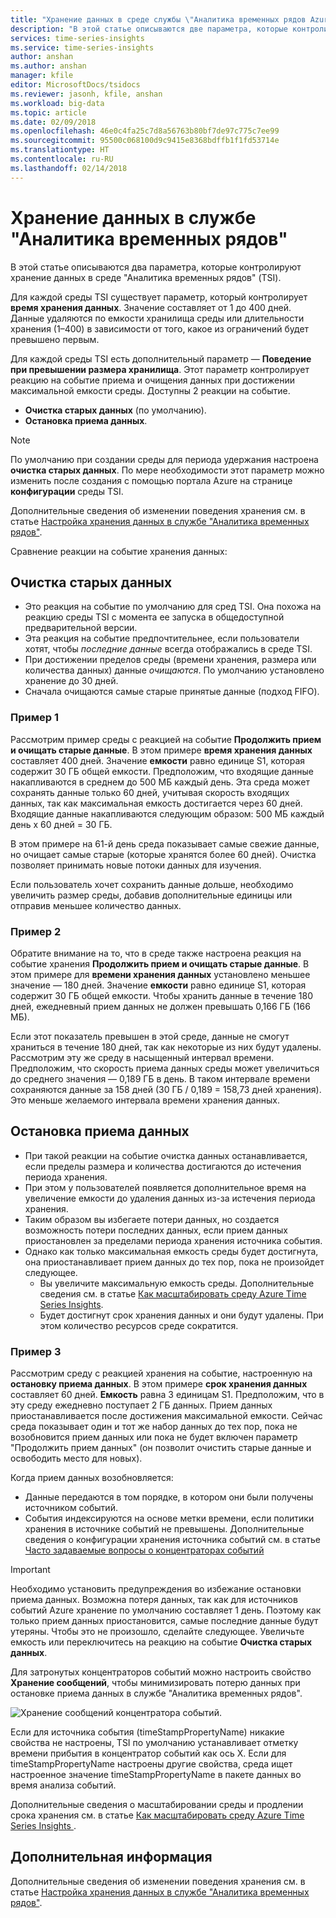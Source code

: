 ```yaml
---
title: "Хранение данных в среде службы \"Аналитика временных рядов Azure\" | Документация Майкрософт"
description: "В этой статье описываются две параметра, которые контролируют хранение данных в среде службы \"Аналитика временных рядов Azure\"."
services: time-series-insights
ms.service: time-series-insights
author: anshan
ms.author: anshan
manager: kfile
editor: MicrosoftDocs/tsidocs
ms.reviewer: jasonh, kfile, anshan
ms.workload: big-data
ms.topic: article
ms.date: 02/09/2018
ms.openlocfilehash: 46e0c4fa25c7d8a56763b80bf7de97c775c7ee99
ms.sourcegitcommit: 95500c068100d9c9415e8368bdffb1f1fd53714e
ms.translationtype: HT
ms.contentlocale: ru-RU
ms.lasthandoff: 02/14/2018
---
```

# <a name="understand-data-retention-in-time-series-insights"></a>Хранение данных в службе "Аналитика временных рядов"
В этой статье описываются два параметра, которые контролируют хранение данных в среде "Аналитика временных рядов" (TSI).

Для каждой среды TSI существует параметр, который контролирует **время хранения данных**. Значение составляет от 1 до 400 дней. Данные удаляются по емкости хранилища среды или длительности хранения (1–400) в зависимости от того, какое из ограничений будет превышено первым.

Для каждой среды TSI есть дополнительный параметр — **Поведение при превышении размера хранилища**. Этот параметр контролирует реакцию на событие приема и очищения данных при достижении максимальной емкости среды. Доступны 2 реакции на событие.
- **Очистка старых данных** (по умолчанию).  
- **Остановка приема данных**.

> [!NOTE]
> По умолчанию при создании среды для периода удержания настроена **очистка старых данных**. По мере необходимости этот параметр можно изменить после создания с помощью портала Azure на странице **конфигурации** среды TSI.

Дополнительные сведения об изменении поведения хранения см. в статье [Настройка хранения данных в службе "Аналитика временных рядов"](time-series-insights-how-to-configure-retention.md).

Сравнение реакции на событие хранения данных:

## <a name="purge-old-data"></a>Очистка старых данных
- Это реакция на событие по умолчанию для сред TSI. Она похожа на реакцию среды TSI с момента ее запуска в общедоступной предварительной версии.  
- Эта реакция на событие предпочтительнее, если пользователи хотят, чтобы *последние данные* всегда отображались в среде TSI. 
- При достижении пределов среды (времени хранения, размера или количества данных) данные *очищаются*. По умолчанию установлено хранение до 30 дней. 
- Сначала очищаются самые старые принятые данные (подход FIFO).

### <a name="example-1"></a>Пример 1
Рассмотрим пример среды с реакцией на событие **Продолжить прием и очищать старые данные**. В этом примере **время хранения данных** составляет 400 дней. Значение **емкости** равно единице S1, которая содержит 30 ГБ общей емкости.   Предположим, что входящие данные накапливаются в среднем до 500 МБ каждый день. Эта среда может сохранять данные только 60 дней, учитывая скорость входящих данных, так как максимальная емкость достигается через 60 дней. Входящие данные накапливаются следующим образом: 500 МБ каждый день x 60 дней = 30 ГБ. 

В этом примере на 61-й день среда показывает самые свежие данные, но очищает самые старые (которые хранятся более 60 дней). Очистка позволяет принимать новые потоки данных для изучения. 

Если пользователь хочет сохранить данные дольше, необходимо увеличить размер среды, добавив дополнительные единицы или отправив меньшее количество данных.  

### <a name="example-2"></a>Пример 2
Обратите внимание на то, что в среде также настроена реакция на событие хранения **Продолжить прием и очищать старые данные**. В этом примере для **времени хранения данных** установлено меньшее значение — 180 дней. Значение **емкости** равно единице S1, которая содержит 30 ГБ общей емкости. Чтобы хранить данные в течение 180 дней, ежедневный прием данных не должен превышать 0,166 ГБ (166 МБ).  

Если этот показатель превышен в этой среде, данные не смогут храниться в течение 180 дней, так как некоторые из них будут удалены. Рассмотрим эту же среду в насыщенный интервал времени. Предположим, что скорость приема данных среды может увеличиться до среднего значения — 0,189 ГБ в день. В таком интервале времени сохраняются данные за 158 дней (30 ГБ / 0,189 = 158,73 дней хранения). Это меньше желаемого интервала времени хранения данных.

## <a name="pause-ingress"></a>Остановка приема данных
- При такой реакции на событие очистка данных останавливается, если пределы размера и количества достигаются до истечения периода хранения.  
- При этом у пользователей появляется дополнительное время на увеличение емкости до удаления данных из-за истечения периода хранения.
- Таким образом вы избегаете потери данных, но создается возможность потери последних данных, если прием данных приостановлен за пределами периода хранения источника события.
- Однако как только максимальная емкость среды будет достигнута, она приостанавливает прием данных до тех пор, пока не произойдет следующее. 
   - Вы увеличите максимальную емкость среды. Дополнительные сведения см. в статье [Как масштабировать среду Azure Time Series Insights](time-series-insights-how-to-scale-your-environment.md).
   - Будет достигнут срок хранения данных и они будут удалены. При этом количество ресурсов среде сократится.

### <a name="example-3"></a>Пример 3
Рассмотрим среду с реакцией хранения на событие, настроенную на **остановку приема данных**. В этом примере **срок хранения данных** составляет 60 дней. **Емкость** равна 3 единицам S1. Предположим, что в эту среду ежедневно поступает 2 ГБ данных. Прием данных приостанавливается после достижения максимальной емкости. Сейчас среда показывает один и тот же набор данных до тех пор, пока не возобновится прием данных или пока не будет включен параметр "Продолжить прием данных" (он позволит очистить старые данные и освободить место для новых). 

Когда прием данных возобновляется:
- Данные передаются в том порядке, в котором они были получены источником событий.
- События индексируются на основе метки времени, если политики хранения в источнике событий не превышены. Дополнительные сведения о конфигурации хранения источника событий см. в статье [Часто задаваемые вопросы о концентраторах событий](../event-hubs/event-hubs-faq.md)

> [!IMPORTANT]
> Необходимо установить предупреждения во избежание остановки приема данных. Возможна потеря данных, так как для источников событий Azure хранение по умолчанию составляет 1 день. Поэтому как только прием данных приостановится, самые последние данные будут утеряны. Чтобы это не произошло, сделайте следующее. Увеличьте емкость или переключитесь на реакцию на событие **Очистка старых данных**.

Для затронутых концентраторов событий можно настроить свойство **Хранение сообщений**, чтобы минимизировать потерю данных при остановке приема данных в службе "Аналитика временных рядов".

![Хранение сообщений концентратора событий.](media/time-series-insights-contepts-retention/event-hub-retention.png)

Если для источника события (timeStampPropertyName) никакие свойства не настроены, TSI по умолчанию устанавливает отметку времени прибытия в концентратор событий как ось X. Если для timeStampPropertyName настроены другие свойства, среда ищет настроенное значение timeStampPropertyName в пакете данных во время анализа событий. 

Дополнительные сведения о масштабировании среды и продлении срока хранения см. в статье [Как масштабировать среду Azure Time Series Insights ](time-series-insights-how-to-scale-your-environment.md).  

## <a name="next-steps"></a>Дополнительная информация
Дополнительные сведения об изменении поведения хранения см. в статье [Настройка хранения данных в службе "Аналитика временных рядов"](time-series-insights-how-to-configure-retention.md).

